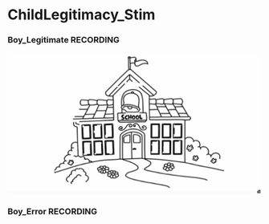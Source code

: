 # ChildLegitimacy_Stim 

### Boy_Legitimate RECORDING 
[![Boy_Legitimate RECORDING](thumbnailpicschool.png)](https://alina-dau.github.io/Child-Legitimacy-Study/)


### Boy_Error RECORDING

